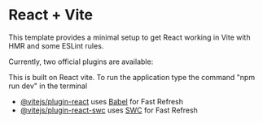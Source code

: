 # React + Vite

This template provides a minimal setup to get React working in Vite with HMR and some ESLint rules.

Currently, two official plugins are available:

This is built on React vite.
To run the application type the command "npm run dev" in the terminal

- [@vitejs/plugin-react](https://github.com/vitejs/vite-plugin-react/blob/main/packages/plugin-react/README.md) uses [Babel](https://babeljs.io/) for Fast Refresh
- [@vitejs/plugin-react-swc](https://github.com/vitejs/vite-plugin-react-swc) uses [SWC](https://swc.rs/) for Fast Refresh
